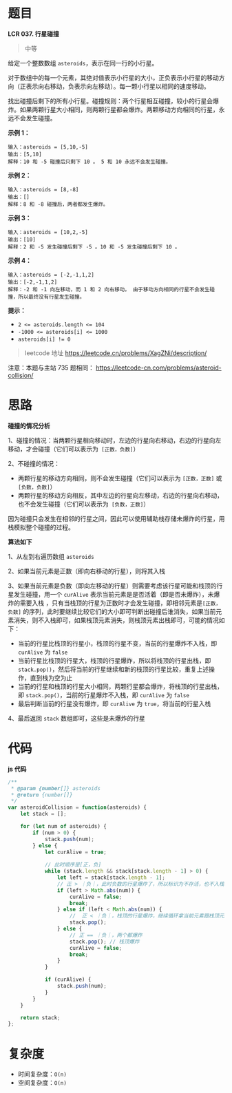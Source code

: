 # 题目

**LCR 037. 行星碰撞**

> 中等

给定一个整数数组 `asteroids`，表示在同一行的小行星。



对于数组中的每一个元素，其绝对值表示小行星的大小，正负表示小行星的移动方向（正表示向右移动，负表示向左移动）。每一颗小行星以相同的速度移动。



找出碰撞后剩下的所有小行星。碰撞规则：两个行星相互碰撞，较小的行星会爆炸。如果两颗行星大小相同，则两颗行星都会爆炸。两颗移动方向相同的行星，永远不会发生碰撞。

 

**示例 1：**

```
输入：asteroids = [5,10,-5]
输出：[5,10]
解释：10 和 -5 碰撞后只剩下 10 。 5 和 10 永远不会发生碰撞。
```

**示例 2：**

```
输入：asteroids = [8,-8]
输出：[]
解释：8 和 -8 碰撞后，两者都发生爆炸。
```

**示例 3：**

```
输入：asteroids = [10,2,-5]
输出：[10]
解释：2 和 -5 发生碰撞后剩下 -5 。10 和 -5 发生碰撞后剩下 10 。
```

**示例 4：**

```
输入：asteroids = [-2,-1,1,2]
输出：[-2,-1,1,2]
解释：-2 和 -1 向左移动，而 1 和 2 向右移动。 由于移动方向相同的行星不会发生碰撞，所以最终没有行星发生碰撞。 
```

 

**提示：**

- `2 <= asteroids.length <= 104`
- `-1000 <= asteroids[i] <= 1000`
- `asteroids[i] != 0`

> leetcode 地址 https://leetcode.cn/problems/XagZNi/description/

注意：本题与主站 735 题相同： https://leetcode-cn.com/problems/asteroid-collision/



# 思路

**碰撞的情况分析**

1、碰撞的情况：当两颗行星相向移动时，左边的行星向右移动，右边的行星向左移动，才会碰撞（它们可以表示为` [正数，负数]`）

2、不碰撞的情况：

* 两颗行星的移动方向相同，则不会发生碰撞（它们可以表示为 `[正数，正数]` 或  `[负数，负数]`）
* 两颗行星的移动方向相反，其中左边的行星向左移动，右边的行星向右移动，也不会发生碰撞（它们可以表示为` [负数，正数]`）



因为碰撞只会发生在相邻的行星之间，因此可以使用辅助栈存储未爆炸的行星，用栈模拟整个碰撞的过程。



**算法如下**

1、从左到右遍历数组 `asteroids`

2、如果当前元素是正数（即向右移动的行星），则将其入栈

3、如果当前元素是负数（即向左移动的行星）则需要考虑该行星可能和栈顶的行星发生碰撞，用一个 `curAlive` 表示当前元素是是否活着（即是否未爆炸），未爆炸的需要入栈 ，只有当栈顶的行星为正数时才会发生碰撞，即相邻元素是`[正数，负数]` 的序列，此时要继续比较它们的大小即可判断出碰撞后谁消失，如果当前元素消失，则不入栈即可，如果栈顶元素消失，则栈顶元素出栈即可，可能的情况如下：

* 当前的行星比栈顶的行星小，栈顶的行星不变，当前的行星爆炸不入栈，即 `curAlive` 为 `false`
* 当前行星比栈顶的行星大，栈顶的行星爆炸，所以将栈顶的行星出栈，即 `stack.pop()`，然后将当前的行星继续和新的栈顶的行星比较，重复上述操作，直到栈为空为止
* 当前的行星和栈顶的行星大小相同，两颗行星都会爆炸，将栈顶的行星出栈，即 `stack.pop()`，当前的行星爆炸不入栈，即 `curAlive` 为 `false`
* 最后判断当前的行星没有爆炸，即 `curAlive` 为 `true`，将当前的行星入栈

4、最后返回 `stack` 数组即可，这些是未爆炸的行星



# 代码

**js 代码**

```js
/**
 * @param {number[]} asteroids
 * @return {number[]}
 */
var asteroidCollision = function(asteroids) {
    let stack = [];

    for (let num of asteroids) {
        if (num > 0) {
            stack.push(num);
        } else {
            let curAlive = true;
            
            // 此时顺序是[正，负]
            while (stack.length && stack[stack.length - 1] > 0) {
                let left = stack[stack.length - 1];
                // 正 > ｜负｜，此时负数的行星爆炸了，所以标识为不存活，也不入栈
                if (left > Math.abs(num)) {
                    curAlive = false;
                    break;
                } else if (left < Math.abs(num)) {
                    //  正 < ｜负｜，栈顶的行星爆炸，继续循环拿当前元素跟栈顶元素比较
                    stack.pop();                  
                } else {
                    // 正 == ｜负｜，两个都爆炸
                    stack.pop(); // 栈顶爆炸
                    curAlive = false;
                    break;
                }
            }

            if (curAlive) {
                stack.push(num);
            } 
        }
    }

    return stack;
};
```



# 复杂度

* 时间复杂度：`O(n)`
* 空间复杂度：`O(n)`